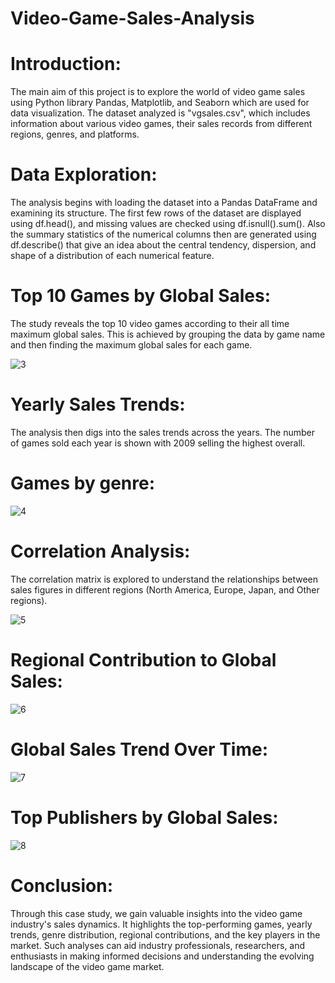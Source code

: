 # Video-Game-Sales-Analysis

# Introduction:
The main aim of this project is to explore the world of video game sales using Python library Pandas, Matplotlib, and Seaborn which are used for data visualization. The dataset analyzed is "vgsales.csv", which includes information about various video games, their sales records from different regions, genres, and platforms.

# Data Exploration:
The analysis begins with loading the dataset into a Pandas DataFrame and examining its structure. The first few rows of the dataset are displayed using df.head(), and missing values are checked using df.isnull().sum(). Also the summary statistics of the numerical columns then are generated using df.describe() that give an idea about the central tendency, dispersion, and shape of a distribution of each numerical feature.


# Top 10 Games by Global Sales:

The study reveals the top 10 video games according to their all time maximum global sales. This is achieved by grouping the data by game name and then finding the maximum global sales for each game.

![3](https://github.com/SluggER212/Video-Game-Sales-Analysis/assets/126152029/88fa1a53-c705-4ad3-86ed-05cb4f91954d)

# Yearly Sales Trends:
The analysis then digs into the sales trends across the years. The number of games sold each year is shown with 2009 selling the highest overall.
# Games by genre:

![4](https://github.com/SluggER212/Video-Game-Sales-Analysis/assets/126152029/394190ac-6744-4677-bf9d-6da19429c8a5)

# Correlation Analysis:
The correlation matrix is explored to understand the relationships between sales figures in different regions (North America, Europe, Japan, and Other regions).

![5](https://github.com/SluggER212/Video-Game-Sales-Analysis/assets/126152029/190b5f99-e9d3-4cf8-82f3-262ebf682900)

# Regional Contribution to Global Sales:

![6](https://github.com/SluggER212/Video-Game-Sales-Analysis/assets/126152029/0552674c-94e0-44b6-8fe1-c027c464eaad)

# Global Sales Trend Over Time:

![7](https://github.com/SluggER212/Video-Game-Sales-Analysis/assets/126152029/b45e1212-76de-4cea-90f4-0602eced9700)

# Top Publishers by Global Sales:

![8](https://github.com/SluggER212/Video-Game-Sales-Analysis/assets/126152029/557b5d1b-54c3-4e95-b442-b05ad48a2d81)

# Conclusion:
Through this case study, we gain valuable insights into the video game industry's sales dynamics. It highlights the top-performing games, yearly trends, genre distribution, regional contributions, and the key players in the market. Such analyses can aid industry professionals, researchers, and enthusiasts in making informed decisions and understanding the evolving landscape of the video game market.

